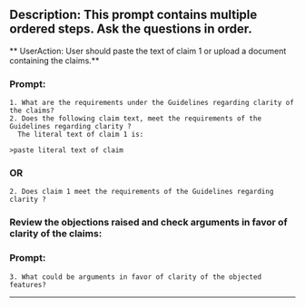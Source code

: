 ## Description: This prompt contains multiple ordered steps. Ask the questions in order.

** UserAction: User should paste the text of claim 1 or upload a document containing the claims.**

### Prompt:   
    1. What are the requirements under the Guidelines regarding clarity of the claims?
    2. Does the following claim text, meet the requirements of the Guidelines regarding clarity ? 
      The literal text of claim 1 is:

    >paste literal text of claim

### OR  
    2. Does claim 1 meet the requirements of the Guidelines regarding clarity ?

### Review the objections raised and check arguments in favor of clarity of the claims:

### Prompt:

    3. What could be arguments in favor of clarity of the objected features? 

---------------------------------------------------

